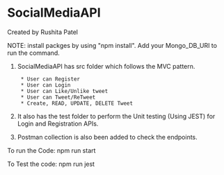 # SocialMediaAPI

Created by Rushita Patel

NOTE: install packges by using "npm install".
      Add your Mongo_DB_URI to run the command.

1. SocialMediaAPI has src folder which follows the MVC pattern.

        * User can Register
        * User can Login
        * User can Like/Unlike tweet
        * User can Tweet/ReTweet
        * Create, READ, UPDATE, DELETE Tweet 
    
2. It also has the test folder to perform the Unit testing (Using JEST) for Login and Registration APIs.
3. Postman collection is also been added to check the endpoints.

To run the Code:
npm run start

To Test the code:
npm run jest


